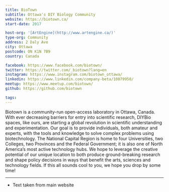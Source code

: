 ```yaml
---
title: BioTown
subtitle: Ottawa's DIY Biology Community
website: https://biotown.ca/
start-date: 2017

host-org: '[ArtEngine](http://www.artengine.ca/)'
type-org: Community
address: 2 Daly Ave 
city: Ottawa
postcode: ON K1N 7B9
country: Canada

facebook: https://www.facebook.com/biotown/
twitter: https://twitter.com/_biotown?lang=en
instagram: https://www.instagram.com/biotown_ottawa/
linkedin: https://www.linkedin.com/company-beta/10879950/
meetup: https://www.meetup.com/biotown/
github: https://github.com/biotown

tags: 
---
```


Biotown is a community-run open-access laboratory in Ottawa, Canada. With ever decreasing barriers for entry into scientific research, DIYBio spaces, like ours, are starting a global revolution in scientific understanding and experimentation. Our goal is to provide individuals, both amateur and experts, with the tools and knowledge to solve complex problems using biotechnology.
The National Capital Region is home to four Universities, two Colleges, two Provinces and the Federal Government; it is also one of North America’s most active technology hubs. We hope to leverage the creative potential of our unique location to both produce ground-breaking research and shape policy decisions in ways that benefit the arts, sciences and technology fields. If this all sounds cool to you, we hope you drop by some time!

---
* Text taken from main website
